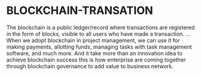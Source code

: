 # BLOCKCHAIN-TRANSATION
The blockchain is a public ledger/record where transactions are registered in the form of blocks, visible to all users who have made a transaction. ... When we adopt blockchain in project management, we can use it for making payments, allotting funds, managing tasks with task management software, and much more. And it take more than an innovation idea to achieve blockchain success this is how enterprise are coming together through blockchain governance to add value to business network.
